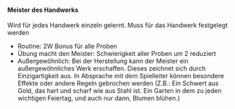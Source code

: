 #### Meister des Handwerks

Wird für jedes Handwerk einzeln gelernt. Muss für das Handwerk festgelegt werden

* Routine: 2W Bonus für alle Proben
* Übung macht den Meister: Schwierigkeit aller Proben um 2 reduziert
* Außergewöhnlich: Bei der Herstellung kann der Meister ein außergewöhnliches Werk erschaffen. Dieses zeichnet sich
durch Einzigartigkeit aus. In Absprache mit dem Spielleiter können besondere Effekte oder andere Regeln gebrochen
werden (Z.B.: Ein Schwert aus Gold, das hart und scharf wie aus Stahl ist. Ein Garten in dem zu jeden wichtigen Feiertag, 
und auch nur dann, Blumen blühen.)
